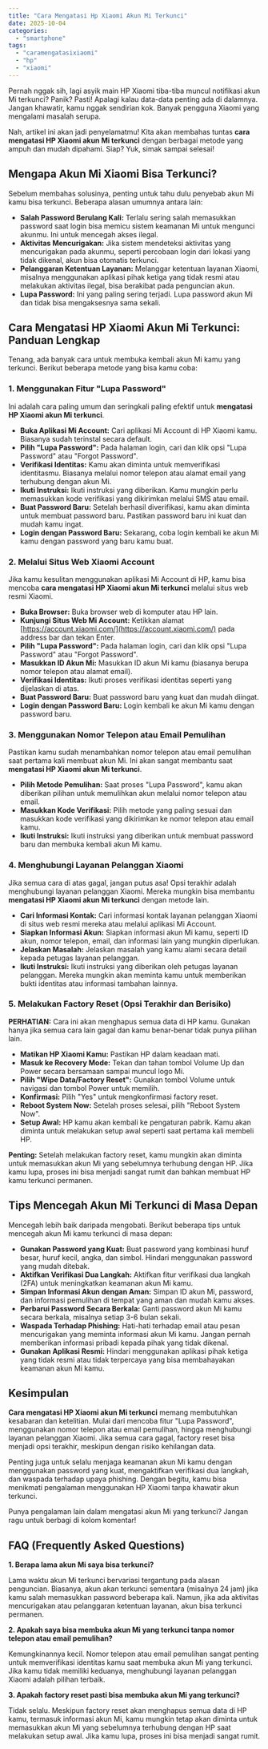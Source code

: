 ```yaml
---
title: "Cara Mengatasi Hp Xiaomi Akun Mi Terkunci"
date: 2025-10-04
categories: 
  - "smartphone"
tags: 
  - "caramengatasixiaomi"
  - "hp"
  - "xiaomi"
---
```


Pernah nggak sih, lagi asyik main HP Xiaomi tiba-tiba muncul notifikasi akun Mi terkunci? Panik? Pasti! Apalagi kalau data-data penting ada di dalamnya. Jangan khawatir, kamu nggak sendirian kok. Banyak pengguna Xiaomi yang mengalami masalah serupa.

Nah, artikel ini akan jadi penyelamatmu! Kita akan membahas tuntas **cara mengatasi HP Xiaomi akun Mi terkunci** dengan berbagai metode yang ampuh dan mudah dipahami. Siap? Yuk, simak sampai selesai!

## Mengapa Akun Mi Xiaomi Bisa Terkunci?

Sebelum membahas solusinya, penting untuk tahu dulu penyebab akun Mi kamu bisa terkunci. Beberapa alasan umumnya antara lain:

- **Salah Password Berulang Kali:** Terlalu sering salah memasukkan password saat login bisa memicu sistem keamanan Mi untuk mengunci akunmu. Ini untuk mencegah akses ilegal.
- **Aktivitas Mencurigakan:** Jika sistem mendeteksi aktivitas yang mencurigakan pada akunmu, seperti percobaan login dari lokasi yang tidak dikenal, akun bisa otomatis terkunci.
- **Pelanggaran Ketentuan Layanan:** Melanggar ketentuan layanan Xiaomi, misalnya menggunakan aplikasi pihak ketiga yang tidak resmi atau melakukan aktivitas ilegal, bisa berakibat pada penguncian akun.
- **Lupa Password:** Ini yang paling sering terjadi. Lupa password akun Mi dan tidak bisa mengaksesnya sama sekali.

## Cara Mengatasi HP Xiaomi Akun Mi Terkunci: Panduan Lengkap

Tenang, ada banyak cara untuk membuka kembali akun Mi kamu yang terkunci. Berikut beberapa metode yang bisa kamu coba:

### 1\. Menggunakan Fitur "Lupa Password"

Ini adalah cara paling umum dan seringkali paling efektif untuk **mengatasi HP Xiaomi akun Mi terkunci**.

- **Buka Aplikasi Mi Account:** Cari aplikasi Mi Account di HP Xiaomi kamu. Biasanya sudah terinstal secara default.
- **Pilih "Lupa Password":** Pada halaman login, cari dan klik opsi "Lupa Password" atau "Forgot Password".
- **Verifikasi Identitas:** Kamu akan diminta untuk memverifikasi identitasmu. Biasanya melalui nomor telepon atau alamat email yang terhubung dengan akun Mi.
- **Ikuti Instruksi:** Ikuti instruksi yang diberikan. Kamu mungkin perlu memasukkan kode verifikasi yang dikirimkan melalui SMS atau email.
- **Buat Password Baru:** Setelah berhasil diverifikasi, kamu akan diminta untuk membuat password baru. Pastikan password baru ini kuat dan mudah kamu ingat.
- **Login dengan Password Baru:** Sekarang, coba login kembali ke akun Mi kamu dengan password yang baru kamu buat.

### 2\. Melalui Situs Web Xiaomi Account

Jika kamu kesulitan menggunakan aplikasi Mi Account di HP, kamu bisa mencoba **cara mengatasi HP Xiaomi akun Mi terkunci** melalui situs web resmi Xiaomi.

- **Buka Browser:** Buka browser web di komputer atau HP lain.
- **Kunjungi Situs Web Mi Account:** Ketikkan alamat [https://account.xiaomi.com/](https://account.xiaomi.com/) pada address bar dan tekan Enter.
- **Pilih "Lupa Password":** Pada halaman login, cari dan klik opsi "Lupa Password" atau "Forgot Password".
- **Masukkan ID Akun Mi:** Masukkan ID akun Mi kamu (biasanya berupa nomor telepon atau alamat email).
- **Verifikasi Identitas:** Ikuti proses verifikasi identitas seperti yang dijelaskan di atas.
- **Buat Password Baru:** Buat password baru yang kuat dan mudah diingat.
- **Login dengan Password Baru:** Login kembali ke akun Mi kamu dengan password baru.

### 3\. Menggunakan Nomor Telepon atau Email Pemulihan

Pastikan kamu sudah menambahkan nomor telepon atau email pemulihan saat pertama kali membuat akun Mi. Ini akan sangat membantu saat **mengatasi HP Xiaomi akun Mi terkunci**.

- **Pilih Metode Pemulihan:** Saat proses "Lupa Password", kamu akan diberikan pilihan untuk memulihkan akun melalui nomor telepon atau email.
- **Masukkan Kode Verifikasi:** Pilih metode yang paling sesuai dan masukkan kode verifikasi yang dikirimkan ke nomor telepon atau email kamu.
- **Ikuti Instruksi:** Ikuti instruksi yang diberikan untuk membuat password baru dan membuka kembali akun Mi kamu.

### 4\. Menghubungi Layanan Pelanggan Xiaomi

Jika semua cara di atas gagal, jangan putus asa! Opsi terakhir adalah menghubungi layanan pelanggan Xiaomi. Mereka mungkin bisa membantu **mengatasi HP Xiaomi akun Mi terkunci** dengan metode lain.

- **Cari Informasi Kontak:** Cari informasi kontak layanan pelanggan Xiaomi di situs web resmi mereka atau melalui aplikasi Mi Account.
- **Siapkan Informasi Akun:** Siapkan informasi akun Mi kamu, seperti ID akun, nomor telepon, email, dan informasi lain yang mungkin diperlukan.
- **Jelaskan Masalah:** Jelaskan masalah yang kamu alami secara detail kepada petugas layanan pelanggan.
- **Ikuti Instruksi:** Ikuti instruksi yang diberikan oleh petugas layanan pelanggan. Mereka mungkin akan meminta kamu untuk memberikan bukti identitas atau informasi tambahan lainnya.

### 5\. Melakukan Factory Reset (Opsi Terakhir dan Berisiko)

**PERHATIAN:** Cara ini akan menghapus semua data di HP kamu. Gunakan hanya jika semua cara lain gagal dan kamu benar-benar tidak punya pilihan lain.

- **Matikan HP Xiaomi Kamu:** Pastikan HP dalam keadaan mati.
- **Masuk ke Recovery Mode:** Tekan dan tahan tombol Volume Up dan Power secara bersamaan sampai muncul logo Mi.
- **Pilih "Wipe Data/Factory Reset":** Gunakan tombol Volume untuk navigasi dan tombol Power untuk memilih.
- **Konfirmasi:** Pilih "Yes" untuk mengkonfirmasi factory reset.
- **Reboot System Now:** Setelah proses selesai, pilih "Reboot System Now".
- **Setup Awal:** HP kamu akan kembali ke pengaturan pabrik. Kamu akan diminta untuk melakukan setup awal seperti saat pertama kali membeli HP.

**Penting:** Setelah melakukan factory reset, kamu mungkin akan diminta untuk memasukkan akun Mi yang sebelumnya terhubung dengan HP. Jika kamu lupa, proses ini bisa menjadi sangat rumit dan bahkan membuat HP kamu terkunci permanen.

## Tips Mencegah Akun Mi Terkunci di Masa Depan

Mencegah lebih baik daripada mengobati. Berikut beberapa tips untuk mencegah akun Mi kamu terkunci di masa depan:

- **Gunakan Password yang Kuat:** Buat password yang kombinasi huruf besar, huruf kecil, angka, dan simbol. Hindari menggunakan password yang mudah ditebak.
- **Aktifkan Verifikasi Dua Langkah:** Aktifkan fitur verifikasi dua langkah (2FA) untuk meningkatkan keamanan akun Mi kamu.
- **Simpan Informasi Akun dengan Aman:** Simpan ID akun Mi, password, dan informasi pemulihan di tempat yang aman dan mudah kamu akses.
- **Perbarui Password Secara Berkala:** Ganti password akun Mi kamu secara berkala, misalnya setiap 3-6 bulan sekali.
- **Waspada Terhadap Phishing:** Hati-hati terhadap email atau pesan mencurigakan yang meminta informasi akun Mi kamu. Jangan pernah memberikan informasi pribadi kepada pihak yang tidak dikenal.
- **Gunakan Aplikasi Resmi:** Hindari menggunakan aplikasi pihak ketiga yang tidak resmi atau tidak terpercaya yang bisa membahayakan keamanan akun Mi kamu.

## Kesimpulan

**Cara mengatasi HP Xiaomi akun Mi terkunci** memang membutuhkan kesabaran dan ketelitian. Mulai dari mencoba fitur "Lupa Password", menggunakan nomor telepon atau email pemulihan, hingga menghubungi layanan pelanggan Xiaomi. Jika semua cara gagal, factory reset bisa menjadi opsi terakhir, meskipun dengan risiko kehilangan data.

Penting juga untuk selalu menjaga keamanan akun Mi kamu dengan menggunakan password yang kuat, mengaktifkan verifikasi dua langkah, dan waspada terhadap upaya phishing. Dengan begitu, kamu bisa menikmati pengalaman menggunakan HP Xiaomi tanpa khawatir akun terkunci.

Punya pengalaman lain dalam mengatasi akun Mi yang terkunci? Jangan ragu untuk berbagi di kolom komentar!

## FAQ (Frequently Asked Questions)

**1\. Berapa lama akun Mi saya bisa terkunci?**

Lama waktu akun Mi terkunci bervariasi tergantung pada alasan penguncian. Biasanya, akun akan terkunci sementara (misalnya 24 jam) jika kamu salah memasukkan password beberapa kali. Namun, jika ada aktivitas mencurigakan atau pelanggaran ketentuan layanan, akun bisa terkunci permanen.

**2\. Apakah saya bisa membuka akun Mi yang terkunci tanpa nomor telepon atau email pemulihan?**

Kemungkinannya kecil. Nomor telepon atau email pemulihan sangat penting untuk memverifikasi identitas kamu saat membuka akun Mi yang terkunci. Jika kamu tidak memiliki keduanya, menghubungi layanan pelanggan Xiaomi adalah pilihan terbaik.

**3\. Apakah factory reset pasti bisa membuka akun Mi yang terkunci?**

Tidak selalu. Meskipun factory reset akan menghapus semua data di HP kamu, termasuk informasi akun Mi, kamu mungkin tetap akan diminta untuk memasukkan akun Mi yang sebelumnya terhubung dengan HP saat melakukan setup awal. Jika kamu lupa, proses ini bisa menjadi sangat rumit.
